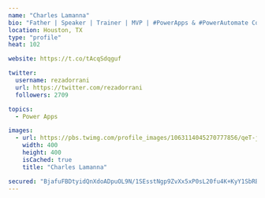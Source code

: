 ```yaml
---
name: "Charles Lamanna"
bio: "Father | Speaker | Trainer | MVP | #PowerApps & #PowerAutomate Community Super User | YouTuber Right-pointing triangle http://youtube.com/c/rezadorrani | Learn - Share - Clockwise rightwards and leftwards open circle arrows"
location: Houston, TX
type: "profile"
heat: 102

website: https://t.co/tAcqSdqguf

twitter:
  username: rezadorrani
  url: https://twitter.com/rezadorrani
  followers: 2709

topics:
  - Power Apps

images:
  - url: https://pbs.twimg.com/profile_images/1063114045270777856/qeT-jpWr_400x400.jpg
    width: 400
    height: 400
    isCached: true
    title: "Charles Lamanna"

secured: "BjafuFBDtyidQnXdoADpuOL9N/1SEsstNgp9ZvXx5xP0sL20fu4K+KyY1SbRBJJnNVZ3rXgIKIRXubR7XuahlrgKql2MFxGQKDRZGjbinzY7ITZ4PPgo2vL+AgN6Io7yvidDXDEkpyVBiniJy0qvtMnsoN8y0HDc092n43M6rbpaeFmf0+SLIUYARs1/twMcZV2sYRV0WUdU+KxoX211ikNHXGv+7wcaiD40CI+vK+F47k6N6vdA9cxsdOnXx9wqfYkj/v7JCPgRkpkTAMqO2uH8M8qCNAwpAC9aAf3hbHIAY3DhXkbcbNf6QlG2SbRoR9hbYiY8/nQjLNN/vvTtdNrpHVSigo1MznaPbM9hBJGmG7fQcrXu6JjZtiezW2DN0WqrwhJs6Vj7dK9lEOJaupMYowv7bW+lo6rqOkO5x4E=;W7zUIblM9FTUfmQS1ufptA=="
---
```


